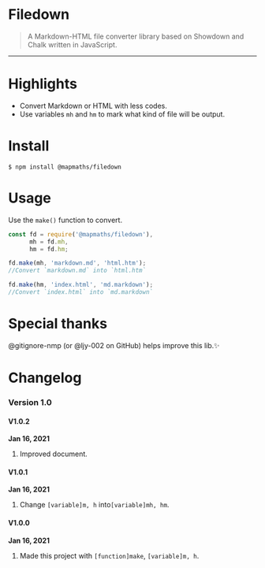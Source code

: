 # Filedown

> A Markdown-HTML file converter library based on Showdown and Chalk written in JavaScript.

---

# Highlights

- Convert Markdown or HTML with less codes.
- Use variables `mh` and `hm` to mark what kind of file will be output.

# Install

```shell
$ npm install @mapmaths/filedown
```

# Usage

Use the `make()` function to convert.

```javascript
const fd = require('@mapmaths/filedown'),
      mh = fd.mh,
      hm = fd.hm;

fd.make(mh, 'markdown.md', 'html.htm');
//Convert `markdown.md` into `html.htm`

fd.make(hm, 'index.html', 'md.markdown');
//Convert `index.html` into `md.markdown`
```

# Special thanks

@gitignore-nmp (or @ljy-002 on GitHub) helps improve this lib.✨

# Changelog

### Version 1.0

#### V1.0.2

**Jan 16, 2021**

1. Improved document.

#### V1.0.1

**Jan 16, 2021**

1. Change `[variable]m, h` into`[variable]mh, hm`.

#### V1.0.0

**Jan 16, 2021**

1. Made this project with `[function]make`, `[variable]m, h`.